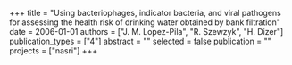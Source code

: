 +++
title = "Using bacteriophages, indicator bacteria, and viral pathogens for assessing the health risk of drinking water obtained by bank filtration"
date = 2006-01-01
authors = ["J. M. Lopez-Pila", "R. Szewzyk", "H. Dizer"]
publication_types = ["4"]
abstract = ""
selected = false
publication = ""
projects = ["nasri"]
+++

